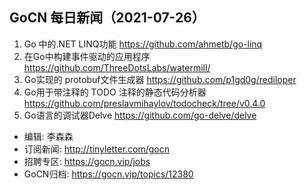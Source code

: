 ## GoCN 每日新闻（2021-07-26）

1. Go 中的.NET LINQ功能 https://github.com/ahmetb/go-linq
2. 在Go中构建事件驱动的应用程序 https://github.com/ThreeDotsLabs/watermill/
3. Go实现的 protobuf文件生成器 https://github.com/p1gd0g/rediloper
4. Go用于带注释的 TODO 注释的静态代码分析器 https://github.com/preslavmihaylov/todocheck/tree/v0.4.0
5. Go语言的调试器Delve https://github.com/go-delve/delve

* 编辑: 李森森
* 订阅新闻: http://tinyletter.com/gocn
* 招聘专区: https://gocn.vip/jobs
* GoCN归档: https://gocn.vip/topics/12380
